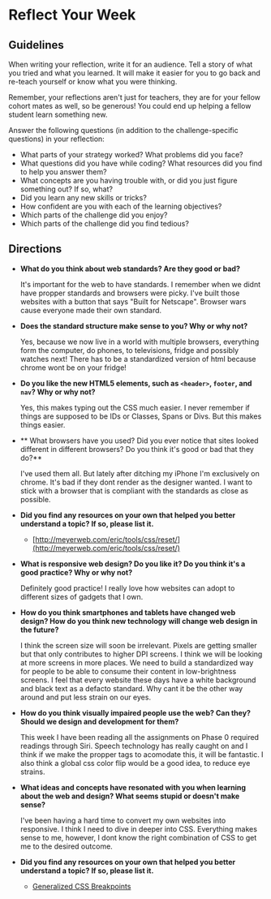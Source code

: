 # Reflect Your Week

## Guidelines

When writing your reflection, write it for an audience. Tell a story of what you tried and what you learned. It will make it easier for you to go back and re-teach yourself or know what you were thinking.

Remember, your reflections aren't just for teachers, they are for your fellow cohort mates as well, so be generous! You could end up helping a fellow student learn something new.

Answer the following questions (in addition to the challenge-specific questions) in your reflection:

* What parts of your strategy worked? What problems did you face?
* What questions did you have while coding? What resources did you find to help you answer them?
* What concepts are you having trouble with, or did you just figure something out? If so, what?
* Did you learn any new skills or tricks?
* How confident are you with each of the learning objectives?
* Which parts of the challenge did you enjoy?
* Which parts of the challenge did you find tedious?

## Directions

* **What do you think about web standards? Are they good or bad?**

	It's important for the web to have standards. I remember when we didnt have propper standards and browsers were picky. I've built those websites with a button that says "Built for Netscape". Browser wars cause everyone made their own standard.

* **Does the standard structure make sense to you? Why or why not?**

	Yes, because we now live in a world with multiple browsers, everything form the computer, do phones, to televisions, fridge and possibly watches next! There has to be a standardized version of html because chrome wont be on your fridge!

* **Do you like the new HTML5 elements, such as `<header>`, `footer`, and `nav`? Why or why not?**

	Yes, this makes typing out the CSS much easier. I never remember if things are supposed to be IDs or Classes, Spans or Divs. But this makes things easier.

* ** What browsers have you used? Did you ever notice that sites looked different in different
browsers? Do you think it's good or bad that they do?**

	I've used them all. But lately after ditching my iPhone I'm exclusively on chrome. It's bad if they dont render as the designer wanted. I want to stick with a browser that is compliant with the standards as close as possible.

* **Did you find any resources on your own that helped you better understand a topic? If so, please list it.**

	*  [http://meyerweb.com/eric/tools/css/reset/](http://meyerweb.com/eric/tools/css/reset/)

* **What is responsive web design? Do you like it?  Do you think it's a good practice? Why or why not?**

	Definitely good practice! I really love how websites can adopt to different sizes of gadgets that I own.

* **How do you think smartphones and tablets have changed web design? How do you think new technology will change web design in the future?**

	I think the screen size will soon be irrelevant. Pixels are getting smaller but that only contributes to higher DPI screens. I think we will be looking at more screens in more places. We need to build a standardized way for people to be able to consume their content in low-brightness screens. I feel that every website these days have a white background and black text as a defacto standard. Why cant it be the other way around and put less strain on our eyes.

* **How do you think visually impaired people use the web? Can they? Should we design and development for them?**

	This week I have been reading all the assignments on Phase 0 required readings through Siri. Speech technology has really caught on and I think if we make the propper tags to acomodate this, it will be fantastic. I also think a global css color flip would be a good idea, to reduce eye strains.

* **What ideas and concepts have resonated with you when learning about the web and design? What seems stupid or doesn't make sense?**

	I've been having a hard time to convert my own websites into responsive. I think I need to dive in deeper into CSS. Everything makes sense to me, however, I dont know the right combination of CSS to get me to the desired outcome.

* **Did you find any resources on your own that helped you better understand a topic? If so, please list it.**

	* 	[Generalized CSS Breakpoints](http://css-tricks.com/snippets/css/media-queries-for-standard-devices/)
